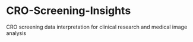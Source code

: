 # CRO-Screening-Insights
CRO screening data interpretation for clinical research and medical image analysis
